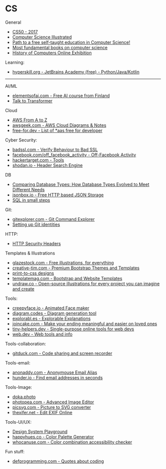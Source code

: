 # CS

General
- [CS50 - 2017](https://www.youtube.com/watch?v=y62zj9ozPOM&list=PLhQjrBD2T3828ZVcVzEIhsHVgjANGZveu)
- [Computer Science Illustrated](http://csillustrated.berkeley.edu/)
- [Path to a free self-taught education in Computer Science!](https://github.com/ossu/computer-science)
- [Most fundamental books on computer science](https://news.ycombinator.com/item?id=21311302)
- [History of Computers Online Exhibition](http://cs-exhibitions.uni-klu.ac.at/index.php?id=320)

Learning:
- [hyperskill.org - JetBrains Academy (free) - Python/Java/Kotlin](https://hi.hyperskill.org/)

---

AI/ML
- [elementsofai.com - Free AI course from Finland](https://www.elementsofai.com/)
- [Talk to Transformer](https://talktotransformer.com/)


Cloud
- [AWS From A to Z](http://www.helenanderson.co.nz/aws-a-z/)
- [awsgeek.com - AWS Cloud Diagrams & Notes](https://www.awsgeek.com/)
- [free-for.dev - List of *aas free for developer](https://free-for.dev/#/?id=ci-cd)


Cyber Security:
- [badssl.com - Verify Behaviour to Bad SSL](https://badssl.com/)
- [facebook.com/off_facebook_activity - Off-Facebook Activity](https://www.facebook.com/off_facebook_activity/)
- [hackertarget.com - Tools](https://hackertarget.com/find-dns-host-records/)
- [shodan.io - Header Search Engine](https://www.shodan.io/search?query=%22Content-Sec-Policy%3A+default-src+%27self%27%22)

DB
- [Comparing Database Types: How Database Types Evolved to Meet Different Needs](https://www.prisma.io/blog/comparison-of-database-models-1iz9u29nwn37)
- [jsonbox.io - Free HTTP based JSON Storage](https://jsonbox.io/)
- [SQL in small steps](https://sql-steps.wizardzines.com/)

Git:
- [gitexplorer.com - Git Command Explorer](https://gitexplorer.com/)
- [Setting up Git identities](https://news.ycombinator.com/item?id=22672491)

HTTP:
- [HTTP Security Headers](https://nullsweep.com/http-security-headers-a-complete-guide/)


Templates & Illustrations
- [glazestock.com - Free illustrations, for everything](https://www.glazestock.com)
- [creative-tim.com - Premium Bootstrap Themes and Templates](https://www.creative-tim.com/)
- [print-to-css designs](https://www.dan-davies.co.uk/print-to-css)
- [templatemag.com - Bootstrap and Website Templates](https://templatemag.com/)
- [undraw.co - Open-source illustrations for every project you can imagine and create](https://undraw.co/)

Tools:
- [creepyface.io - Animated Face maker](https://creepyface.io/create)
- [diagram.codes - Diagram generation tool](https://www.diagram.codes/)
- [explorabl.es - Explorable Explanations](https://explorabl.es/)
- [joincake.com - Make your ending meaningful and easier on loved ones](https://www.joincake.com/)
- [tiny-helpers.dev - Single-purpose online tools for web devs](https://tiny-helpers.dev/)
- [web.dev - Web tools and info](https://web.dev/)

Tools-collaboration:
- [gitduck.com - Code sharing and screen recorder](https://gitduck.com/)

Tools-email:
- [anonaddy.com - Anonymouse Email Alias](https://anonaddy.com/)
- [hunder.io - Find email addresses in seconds](https://hunter.io/)

Tools-Image:
- [doka.photo](https://doka.photo/)
- [photopea.com - Advanced Image Editor](https://www.photopea.com/)
- [picsvg.com - Picture to SVG converter](https://picsvg.com/)
- [thexifer.net - Edit EXIF Online](https://www.thexifer.net/)

Tools-UI/UX:
- [Design System Playground](https://design-system-playground.netlify.com/)
- [happyhues.co - Color Palette Generator](https://www.happyhues.co)
- [whocanuse.com - Color combination accessibility checker](https://whocanuse.com/)

Fun stuff:
- [defprogramming.com - Quotes about coding](https://www.defprogramming.com/)
